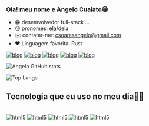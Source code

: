 
### Ola! meu nome e Angelo Cuaiato😁
- 😁 desemvolvedor full-stack ...
- 😘 pronomes: ela/dela
- ✉️ contatar-me: csoaresangelo@gmail.com
- ❤️ Linguagem favorita: Rust
 
[![blog](https://img.shields.io/badge/linktree-39E09B?style=for-the-badge&logo=linktree&logoColor=white)]()
[![blog](https://img.shields.io/badge/LinkedIn-0077B5?style=for-the-badge&logo=linkedin&logoColor=white)](https://www.linkedin.com/in/%C3%A2ngelo-cuaiato-bb868035a/)
[![blog](https://img.shields.io/badge/Reddit-FF4500?style=for-the-badge&logo=reddit&logoColor=white)](https://www.reddit.com/user/midirdark230/)
[![blog](https://img.shields.io/badge/Firefox_Browser-FF7139?style=for-the-badge&logo=Firefox-Browser&logoColor=white)]()
[![blog](https://img.shields.io/badge/Windows_11-0078d4?style=for-the-badge&logo=windows-11&logoColor=white)]()


![Angelo GitHub stats](https://github-readme-stats.vercel.app/api?username=Angelo-cuaiato&show_icons=true&theme=radical)

![Top Langs](https://github-readme-stats.vercel.app/api/top-langs/?username=Angelo-cuaiato&layout=compact)

## Tecnologia que eu uso no meu dia🧑‍💻

<div style="display: inline_block"><br/> 
    <img align="center" alt="html5" src="https://img.shields.io/badge/Rust-black?style=for-the-badge&logo=rust&logoColor=#E5732" />
    <img align="center" alt="html5" src="https://img.shields.io/badge/Python-FFD43B?style=for-the-badge&logo=python&logoColor=blue" />
    <img align="center" alt="html5" src="https://img.shields.io/badge/HTML5-E34F26?style=for-the-badge&logo=html5&logoColor=white" />
    <img align="center" alt="html5" src="https://img.shields.io/badge/CSS3-1572B6?style=for-the-badge&logo=css3&logoColor=white" />
    <img align="center" alt="html5" src="https://img.shields.io/badge/JavaScript-323330?style=for-the-badge&logo=javascript&logoColor=F7DF1Ee" />
</div><br/>

